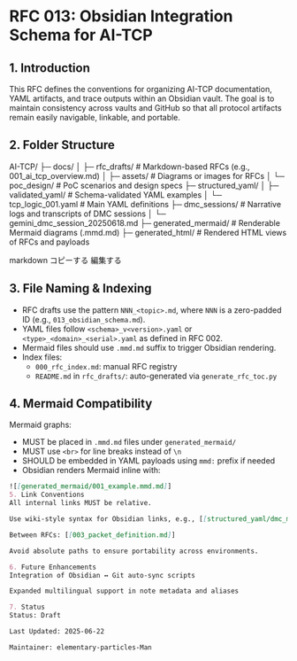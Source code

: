 # RFC 013: Obsidian Integration Schema for AI-TCP

## 1. Introduction

This RFC defines the conventions for organizing AI-TCP documentation, YAML artifacts, and trace outputs within an Obsidian vault. The goal is to maintain consistency across vaults and GitHub so that all protocol artifacts remain easily navigable, linkable, and portable.

## 2. Folder Structure

AI-TCP/
├─ docs/
│ ├─ rfc_drafts/ # Markdown-based RFCs (e.g., 001_ai_tcp_overview.md)
│ ├─ assets/ # Diagrams or images for RFCs
│ └─ poc_design/ # PoC scenarios and design specs
├─ structured_yaml/
│ ├─ validated_yaml/ # Schema-validated YAML examples
│ └─ tcp_logic_001.yaml # Main YAML definitions
├─ dmc_sessions/ # Narrative logs and transcripts of DMC sessions
│ └─ gemini_dmc_session_20250618.md
├─ generated_mermaid/ # Renderable Mermaid diagrams (.mmd.md)
├─ generated_html/ # Rendered HTML views of RFCs and payloads

markdown
コピーする
編集する

## 3. File Naming & Indexing

- RFC drafts use the pattern `NNN_<topic>.md`, where `NNN` is a zero-padded ID (e.g., `013_obsidian_schema.md`).
- YAML files follow `<schema>_v<version>.yaml` or `<type>_<domain>_<serial>.yaml` as defined in RFC 002.
- Mermaid files should use `.mmd.md` suffix to trigger Obsidian rendering.
- Index files:
  - `000_rfc_index.md`: manual RFC registry
  - `README.md` in `rfc_drafts/`: auto-generated via `generate_rfc_toc.py`

## 4. Mermaid Compatibility

Mermaid graphs:
- MUST be placed in `.mmd.md` files under `generated_mermaid/`
- MUST use `<br>` for line breaks instead of `\n`
- SHOULD be embedded in YAML payloads using `mmd:` prefix if needed
- Obsidian renders Mermaid inline with:

```markdown
![[generated_mermaid/001_example.mmd.md]]
5. Link Conventions
All internal links MUST be relative.

Use wiki-style syntax for Obsidian links, e.g., [[structured_yaml/dmc_mental_001.yaml|DMC Session]].

Between RFCs: [[003_packet_definition.md]]

Avoid absolute paths to ensure portability across environments.

6. Future Enhancements
Integration of Obsidian ↔ Git auto-sync scripts

Expanded multilingual support in note metadata and aliases

7. Status
Status: Draft

Last Updated: 2025-06-22

Maintainer: elementary-particles-Man